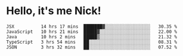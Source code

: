 # Hello, it's me Nick!

<!--START_SECTION:waka-->
```text
JSX          14 hrs 17 mins  ███████▓░░░░░░░░░░░░░░░░░   30.35 % 
JavaScript   10 hrs 21 mins  █████▓░░░░░░░░░░░░░░░░░░░   22.00 % 
Java         10 hrs 2 mins   █████▒░░░░░░░░░░░░░░░░░░░   21.32 % 
TypeScript   3 hrs 54 mins   ██░░░░░░░░░░░░░░░░░░░░░░░   08.31 % 
JSON         3 hrs 32 mins   ██░░░░░░░░░░░░░░░░░░░░░░░   07.52 % 
```
<!--END_SECTION:waka-->

